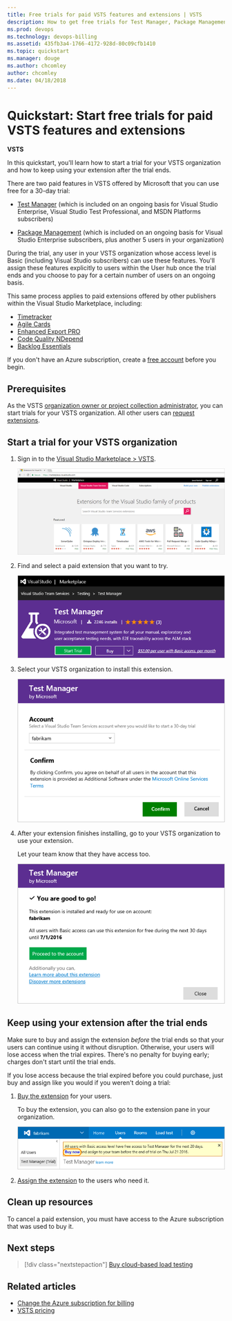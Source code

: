 ```yaml
---
title: Free trials for paid VSTS features and extensions | VSTS
description: How to get free trials for Test Manager, Package Management, and for VSTS extensions offered by other publishers (VSTS, Visual Studio Online, VSO)
ms.prod: devops
ms.technology: devops-billing
ms.assetid: 435fb3a4-1766-4172-928d-80c09cfb1410
ms.topic: quickstart
ms.manager: douge
ms.author: chcomley
author: chcomley
ms.date: 04/18/2018
---
```

[//]: # (monikerRange: 'vsts')

# Quickstart: Start free trials for paid VSTS features and extensions

**VSTS**

In this quickstart, you'll learn how to start a trial for your VSTS organization and how to keep using your extension after the trial ends.

There are two paid features in VSTS offered by Microsoft that you can use free for a 30-day trial:

- [Test Manager](https://marketplace.visualstudio.com/items/ms.vss-testmanager-web) (which is included on an ongoing basis for Visual Studio Enterprise, Visual Studio Test Professional, and MSDN Platforms subscribers)

- [Package Management](https://marketplace.visualstudio.com/items?itemName=ms.feed) (which is included on an ongoing basis for Visual Studio Enterprise subscribers, plus another 5 users in your organization)

During the trial, any user in your VSTS organization whose access level is Basic (including Visual Studio subscribers) can use these features.
You'll assign these features explicitly to users within the User hub once the trial ends and you choose to pay for a certain number of users on an ongoing basis.

This same process applies to paid extensions offered by other publishers within the Visual Studio Marketplace, including:

- [Timetracker](https://marketplace.visualstudio.com/items?itemName=Berichthaus.TfsTimetracker)
- [Agile Cards](https://marketplace.visualstudio.com/items?itemName=spartez.agile-cards)
- [Enhanced Export PRO](https://marketplace.visualstudio.com/items?itemName=mskold.mskold-PRO-EnhancedExport)
- [Code Quality NDepend](https://marketplace.visualstudio.com/items?itemName=ndepend.ndependextension)
- [Backlog Essentials](https://marketplace.visualstudio.com/items?itemName=agile-extensions.backlog-essentials)

If you don't have an Azure subscription, create a [free account](https://azure.microsoft.com/free/?WT.mc_id=A261C142F) before you begin.

## Prerequisites

As the VSTS [organization owner or project collection administrator](vsts-billing-faq.md#find-owner), you can start trials for your VSTS organization. 
All other users can [request extensions](../../marketplace/install-vsts-extension.md).

## Start a trial for your VSTS organization

1. Sign in to the [Visual Studio Marketplace > VSTS](https://marketplace.visualstudio.com/vsts).

    ![Find extension trial](_img/get-vsts-extensions/marketplace.png)

2. Find and select a paid extension that you want to try.

    ![Start the extension trial](_img/try-additional-features/mp-start-test-manager-trial.png)

3. Select your VSTS organization to install this extension.

    ![Select VSTS organization for extension trial](_img/try-additional-features/select-organization.png)

4. After your extension finishes installing, go to your VSTS organization to use your extension.

    Let your team know that they have access too.

   ![Marketplace installs your extension](_img/try-additional-features/extension-installed.png)

<a name="after-trial"></a>

## Keep using your extension after the trial ends

Make sure to buy and assign the extension *before* the trial ends so that your users can continue using it without disruption. Otherwise, your users will lose access when the trial expires.
There's no penalty for buying early; charges don't start until the trial ends.

If you lose access because the trial expired before you could purchase, just buy and assign like you would if you weren't doing a trial:

1. [Buy the extension](../../marketplace/install-vsts-extension.md#install-extension) for your users.

    To buy the extension, you can also go to the extension pane in your organization.

    ![Users hub, extension pane](_img/try-additional-features/extension-trial-in-organization-updated-ui.png)

2. [Assign the extension](../../marketplace/assign-paid-extensions.md) to the users who need it.

## Clean up resources

To cancel a paid extension, you must have access to the Azure subscription that was used to buy it.

## Next steps

> [!div class="nextstepaction"]
> [Buy cloud-based load testing](buy-load-testing-vs.md)

## Related articles

- [Change the Azure subscription for billing](change-azure-subscription.md)
- [VSTS pricing](https://azure.microsoft.com/pricing/details/visual-studio-team-services/)
